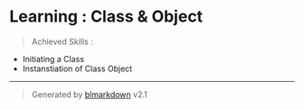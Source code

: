 # Learning : Class & Object
> Achieved Skills :

+ Initiating a Class
+ Instanstiation of Class Object

---
> Generated by [blmarkdown](https://github.com/bearaujus/blmarkdown) v2.1